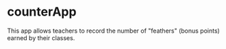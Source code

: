 # counterApp
This app allows teachers to record the number of "feathers" (bonus points) earned by their classes.
